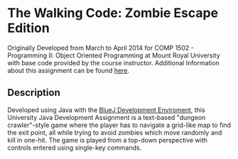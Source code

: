 # The Walking Code: Zombie Escape Edition
Originally Developed from March to April 2014 for COMP 1502 - Programming II: Object Oriented Programming at Mount Royal University with base code provided by the course instructor. Additional Information about this assignment can be found [here](https://github.com/MarkLadoing143/the-walking-code/blob/master/Assignment%205.pdf).

## Description
Developed using Java with the [BlueJ Development Enviroment](https://www.bluej.org/), this University Java Development Assignment is a text-based "dungeon crawler"-style game where the player has to navigate a grid-like map to find the exit point, all while trying to avoid zombies which move randomly and kill in one-hit. The game is played from a top-down perspective with controls entered using single-key commands.

